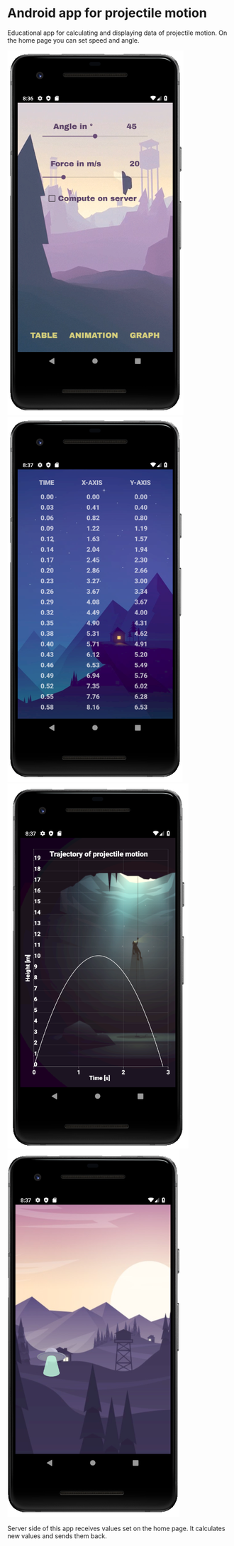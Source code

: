 # Android app for projectile motion  

Educational app for calculating and displaying data of projectile motion. On the home page you can set speed and angle.   

![alt text](https://github.com/fluffydeer/android-app-projectile-motion/blob/main/Images/home.png?raw=true)
![alt text](https://github.com/fluffydeer/android-app-projectile-motion/blob/main/Images/table.png?raw=true)
![alt text](https://github.com/fluffydeer/android-app-projectile-motion/blob/main/Images/graph.png?raw=true)
![alt text](https://github.com/fluffydeer/android-app-projectile-motion/blob/main/Images/animation.png?raw=true)

Server side of this app receives values set on the home page. It calculates new values and sends them back. 
